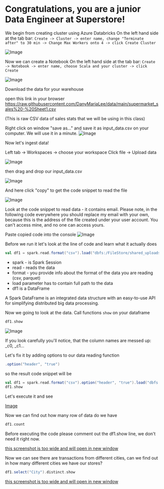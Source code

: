 # Congratulations, you are a junior Data Engineer at Superstore!

We begin from creating cluster using Azure Databricks
On the left hand side at the tab bar: `Create -> Cluster -> enter name, change "Terminate after" to 30 min -> Change Max Workers onto 4 -> click Create Cluster`

![Image](./pictures/create_cluster.png)

Now we can create a Notebook
On the left hand side at the tab bar: `Create -> Notebook -> enter name, choose Scala and your cluster -> click Create`

![Image](./pictures/create_notebook.png)

Download the data for your warehouse

open this link in your browser
https://raw.githubusercontent.com/DanyMariaLee/data/main/supermarket_sales%20-%20Sheet1.csv

(This is raw CSV data of sales stats that we will be using in this class)

Right click on window "save as..." and save it as input_data.csv on your computer. We will use it in a minute.
![Image](./pictures/save_as.png)

Now let's ingest data!

Left tab -> Workspaces -> choose your workspace
Click file -> Upload data

![Image](./pictures/upload_data.png)

then drag and drop our input_data.csv

![Image](./pictures/upload_data_2.png)

And here click "copy" to get the code snippet to read the file

![Image](./pictures/upload_data_3.png)

Look at the code snippet to read data - it contains email. Please note, in the following code everywhere you should replace my email with your own, because this is the address of the file created under your user account. You can't access mine, and no one can access yours.


Paste copied code into the console
![Image](./pictures/paste_code.png)

Before we run it let's look at the line of code and learn what it actually does

```scala
val df1 = spark.read.format("csv").load("dbfs:/FileStore/shared_uploads/besselfunction@mail.ru/input_data.csv")
```
- spark - is Spark Session
- read - reads the data
- format - you provide info about the format of the data you are reading (csv, parquet)
- load parameter has to contain full path to the data
- df1 is a DataFrame

A Spark DataFrame is an integrated data structure with an easy-to-use API for simplifying distributed big data processing. 

Now we going to look at the data. Call functions `show` on your dataframe

```scala
df1.show
```

![Image](./pictures/df1_show.png)

If you look carefully you'll notice, that the column names are messed up: _c0, _c1...

Let's fix it by adding options to our data reading function
```scala
.option("header", "true")
```
so the result code snippet will be
```scala
val df1 = spark.read.format("csv").option("header", "true").load("dbfs:/FileStore/shared_uploads/besselfunction@mail.ru/input_data.csv")
df1.show
```

Let's execute it and see

[Image](./pictures/df1_show_2.png)

Now we can find out how many row of data do we have
```scala
df1.count
```

Before executing the code please comment out the df1.show line, we don't need it right now.

[this screenshot is too wide and will open in new window](./pictures/df1_count.png)

Now we can see there are transactions from different cities, can we find out in how many different cities we have our stores?

```scala
df1.select("City").distinct.show
```

[this screenshot is too wide and will open in new window](./pictures/city_count.png)

